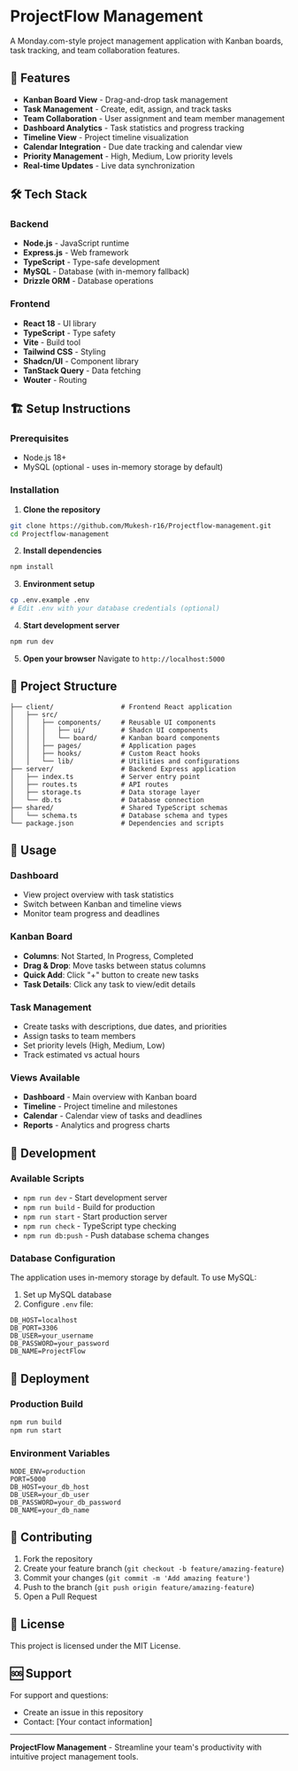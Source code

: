 # ProjectFlow Management

A Monday.com-style project management application with Kanban boards, task tracking, and team collaboration features.

## 🚀 Features

- **Kanban Board View** - Drag-and-drop task management
- **Task Management** - Create, edit, assign, and track tasks
- **Team Collaboration** - User assignment and team member management
- **Dashboard Analytics** - Task statistics and progress tracking
- **Timeline View** - Project timeline visualization
- **Calendar Integration** - Due date tracking and calendar view
- **Priority Management** - High, Medium, Low priority levels
- **Real-time Updates** - Live data synchronization

## 🛠️ Tech Stack

### Backend
- **Node.js** - JavaScript runtime
- **Express.js** - Web framework
- **TypeScript** - Type-safe development
- **MySQL** - Database (with in-memory fallback)
- **Drizzle ORM** - Database operations

### Frontend
- **React 18** - UI library
- **TypeScript** - Type safety
- **Vite** - Build tool
- **Tailwind CSS** - Styling
- **Shadcn/UI** - Component library
- **TanStack Query** - Data fetching
- **Wouter** - Routing

## 🏗️ Setup Instructions

### Prerequisites
- Node.js 18+ 
- MySQL (optional - uses in-memory storage by default)

### Installation

1. **Clone the repository**
```bash
git clone https://github.com/Mukesh-r16/Projectflow-management.git
cd Projectflow-management
```

2. **Install dependencies**
```bash
npm install
```

3. **Environment setup**
```bash
cp .env.example .env
# Edit .env with your database credentials (optional)
```

4. **Start development server**
```bash
npm run dev
```

5. **Open your browser**
Navigate to `http://localhost:5000`

## 📁 Project Structure

```
├── client/                 # Frontend React application
│   ├── src/
│   │   ├── components/     # Reusable UI components
│   │   │   ├── ui/         # Shadcn UI components
│   │   │   └── board/      # Kanban board components
│   │   ├── pages/          # Application pages
│   │   ├── hooks/          # Custom React hooks
│   │   └── lib/            # Utilities and configurations
├── server/                 # Backend Express application
│   ├── index.ts            # Server entry point
│   ├── routes.ts           # API routes
│   ├── storage.ts          # Data storage layer
│   └── db.ts               # Database connection
├── shared/                 # Shared TypeScript schemas
│   └── schema.ts           # Database schema and types
└── package.json            # Dependencies and scripts
```

## 🎯 Usage

### Dashboard
- View project overview with task statistics
- Switch between Kanban and timeline views
- Monitor team progress and deadlines

### Kanban Board
- **Columns**: Not Started, In Progress, Completed
- **Drag & Drop**: Move tasks between status columns
- **Quick Add**: Click "+" button to create new tasks
- **Task Details**: Click any task to view/edit details

### Task Management
- Create tasks with descriptions, due dates, and priorities
- Assign tasks to team members
- Set priority levels (High, Medium, Low)
- Track estimated vs actual hours

### Views Available
- **Dashboard** - Main overview with Kanban board
- **Timeline** - Project timeline and milestones
- **Calendar** - Calendar view of tasks and deadlines
- **Reports** - Analytics and progress charts

## 🔧 Development

### Available Scripts
- `npm run dev` - Start development server
- `npm run build` - Build for production
- `npm run start` - Start production server
- `npm run check` - TypeScript type checking
- `npm run db:push` - Push database schema changes

### Database Configuration
The application uses in-memory storage by default. To use MySQL:

1. Set up MySQL database
2. Configure `.env` file:
```env
DB_HOST=localhost
DB_PORT=3306
DB_USER=your_username
DB_PASSWORD=your_password
DB_NAME=ProjectFlow
```

## 🚢 Deployment

### Production Build
```bash
npm run build
npm run start
```

### Environment Variables
```env
NODE_ENV=production
PORT=5000
DB_HOST=your_db_host
DB_USER=your_db_user
DB_PASSWORD=your_db_password
DB_NAME=your_db_name
```

## 🤝 Contributing

1. Fork the repository
2. Create your feature branch (`git checkout -b feature/amazing-feature`)
3. Commit your changes (`git commit -m 'Add amazing feature'`)
4. Push to the branch (`git push origin feature/amazing-feature`)
5. Open a Pull Request

## 📄 License

This project is licensed under the MIT License.

## 🆘 Support

For support and questions:
- Create an issue in this repository
- Contact: [Your contact information]

---

**ProjectFlow Management** - Streamline your team's productivity with intuitive project management tools.
